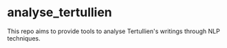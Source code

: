 # analyse_tertullien
This repo aims to provide tools to analyse Tertullien's writings through NLP techniques.
